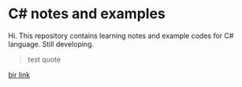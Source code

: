 # C# notes and examples

Hi. This repository contains learning notes and example codes for C# language. Still developing.

> test quote

[bir link](http://www.google.com)
